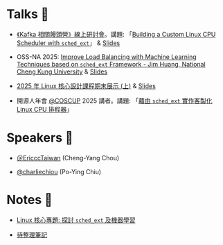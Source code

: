 # Talks 🐧
* [《Kafka 相關饅頭營》線上研討會]( https://www.facebook.com/share/p/1Hno2QwcTT/)。講題: 「[Building a Custom Linux CPU Scheduler with `sched_ext`](https://www.youtube.com/watch?v=wk-qzWtVzAg&t=12032s)」 & [Slides](https://www.slideshare.net/slideshow/building-a-custom-linux-cpu-scheduler-with-sched_ext-pdf/281093739)

* OSS-NA 2025: [Improve Load Balancing with Machine Learning Techniques based on `sched_ext` Framework - Jim Huang, National Cheng Kung University](https://ossna2025.sched.com/event/1zffn/improve-load-balancing-with-machine-learning-techniques-based-on-the-schedext-framework-jim-huang-national-cheng-kung-university) & [Slides](https://static.sched.com/hosted_files/ossna2025/d2/Improve-Load-Balancing-With-Machine-Learning-Techniques-based-on-sched_ext.pdf)

* [2025 年 Linux 核心設計課程期末展示 (上)](https://youtu.be/Ae0jVIDCycU?t=4546) & [Slides](https://www.slideshare.net/slideshow/2025-linux-sched_ext-pdf/281093837)

* 開源人年會 [@COSCUP](https://github.com/COSCUP) 2025 講者。講題: 「[藉由 `sched_ext` 實作客製化 Linux CPU 排程器](https://pretalx.coscup.org/coscup-2025/talk/WN9RDZ/)」

# Speakers 🎤
* [＠EricccTaiwan](https://github.com/EricccTaiwan) (Cheng-Yang Chou)

* [@charliechiou](https://github.com/charliechiou) (Po-Ying Chiu)

# Notes 📔
* [Linux 核心專題: 探討 `sched_ext` 及機器學習](https://hackmd.io/@cce-underdogs/scx_project)

* [待整理筆記](https://hackmd.io/@cce-underdogs)
